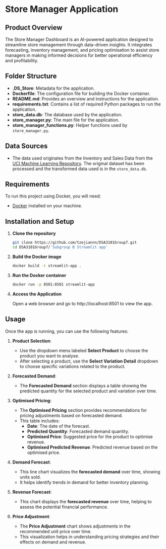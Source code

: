 # Store Manager Application

## Product Overview
The Store Manager Dashboard is an AI-powered application designed to streamline store management through data-driven insights.
It integrates forecasting, inventory management, and pricing optimisation to assist store managers in making informed decisions 
for better operational efficiency and profitability.

## Folder Structure

- **.DS_Store**: Metadata for the application. 
- **Dockerfile**: The configuration file for building the Docker container.
- **README.md**: Provides an overview and instructions for the application.
- **requirements.txt**: Contains a list of required Python packages to run the application.
- **store_data.db**: The database used by the application.
- **store_manager.py**: The main file for the application.
- **store_manager_functions.py**: Helper functions used by `store_manager.py`.

## Data Sources
- The data used originates from the Inventory and Sales Data from the [UCI Machine Learning Repository](https://archive.ics.uci.edu/ml/datasets/Online+Retail+II).
The original dataset has been processed and the transformed data used is in the `store_data.db`.

## Requirements

To run this project using Docker, you will need:
- [Docker](https://www.docker.com/products/docker-desktop) installed on your machine.

## Installation and Setup
1. **Clone the repository**
   ```sh
   git clone https://github.com/tzejiannn/DSA3101Group7.git
   cd DSA3101Group7/'Subgroup B Streamlit app'
   ```
2. **Build the Docker image**
   ```sh
   docker build -t streamlit-app .
   ```
3. **Run the Docker container**
   ```sh
   docker run -p 8501:8501 streamlit-app
   ```
4. **Access the Application**

   Open a web browser and go to http://localhost:8501 to view the app.

## Usage
Once the app is running, you can use the following features:

1. **Product Selection**:
   - Use the dropdown menu labeled **Select Product** to choose the product you want to analyse.
   - After selecting a product, use the **Select Variation Detail** dropdown to choose specific variations related to the product.

3. **Forecasted Demand**:
   - The **Forecasted Demand** section displays a table showing the predicted quantity for the selected product and variation over time.

4. **Optimised Pricing**:
   - The **Optimised Pricing** section provides recommendations for pricing adjustments based on forecasted demand.
   - This table includes:
     - **Date**: The date of the forecast.
     - **Predicted Quantity**: Forecasted demand quantity.
     - **Optimised Price**: Suggested price for the product to optimise revenue.
     - **Optimised Predicted Revenue**: Predicted revenue based on the optimised price.

5. **Demand Forecast**:
   - This line chart visualizes the **forecasted demand** over time, showing units sold.
   - It helps identify trends in demand for better inventory planning.

6. **Revenue Forecast**:
   - This chart displays the **forecasted revenue** over time, helping to assess the potential financial performance.

7. **Price Adjustment**:
   - The **Price Adjustment** chart shows adjustments in the recommended unit price over time.
   - This visualization helps in understanding pricing strategies and their effects on demand and revenue.
